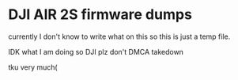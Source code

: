 # DJI AIR 2S firmware dumps
currently I don't know to write what on this so this is just a temp file.   

IDK what I am doing so DJI plz don't DMCA takedown   

tku very much(
